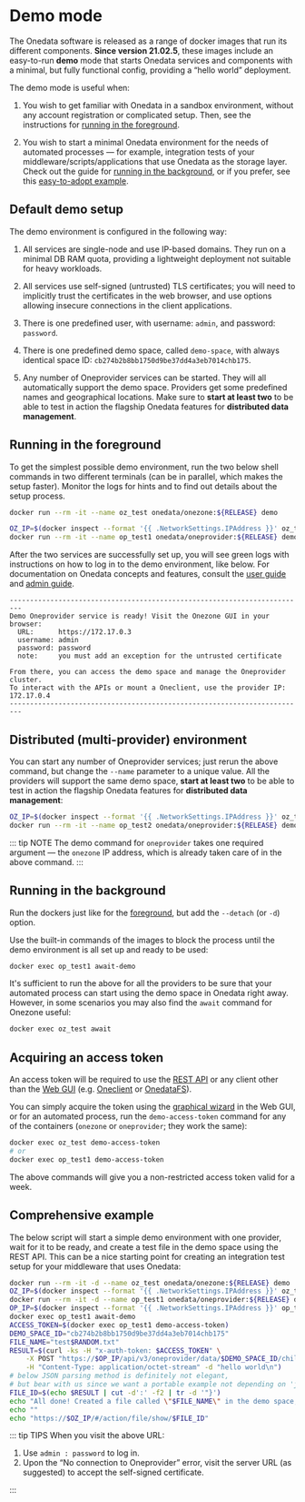 # Demo mode

<!-- TODO VFS-11848 add examples regarding oneclient, onedatafs, onedatarestfs, onedatafilerestclient -->

<!-- TODO VFS-11848 comprehensive example with OZ, OP and OC and a single await on OC -->

<!-- TODO VFS-11848 cross-references from different sections here and back 
                    (interfaces, quickstarts)
-->

<!-- TODO VFS-11766 
    Consider adding a script to packages.onedata.org, used like this:

    curl https://packages.onedata.org/demo.sh | bash -s --providers 3 --clients 3

    that would do the stuff described here and give you a nice output where to find
    the deployed services.
-->

<!-- TODO VFS-11766 link to the section about releases (when it's there) -->

The Onedata software is released as a range of docker images that run its different
components. **Since version 21.02.5**, these images include an easy-to-run **demo** mode
that starts Onedata services and components with a minimal, but fully functional config,
providing a “hello world” deployment.

The demo mode is useful when:

1. You wish to get familiar with Onedata in a sandbox environment, without any account
   registration or complicated setup. Then, see the instructions for
   [running in the foreground][].

2. You wish to start a minimal Onedata environment for the needs of automated processes —
   for example, integration tests of your middleware/scripts/applications that use Onedata
   as the storage layer. Check out the guide for [running in the background][], or if you
   prefer, see this [easy-to-adopt example][comprehensive example].

## Default demo setup

The demo environment is configured in the following way:

1. All services are single-node and use IP-based domains. They run on a minimal DB
   RAM quota, providing a lightweight deployment not suitable for heavy workloads.

2. All services use self-signed (untrusted) TLS certificates; you will need to implicitly
   trust the certificates in the web browser, and use options allowing insecure
   connections in the client applications.

3. There is one predefined user, with username: `admin`, and password: `password`.

4. There is one predefined demo space, called `demo-space`, with always identical space
   ID: `cb274b2b8bb1750d9be37dd4a3eb7014chb175`.

5. Any number of Oneprovider services can be started. They will all automatically support
   the demo space. Providers get some predefined names and geographical locations. Make
   sure to **start at least two** to be able to test in action the flagship Onedata
   features for **distributed data management**.

## Running in the foreground

To get the simplest possible demo environment, run the two below shell commands in two
different terminals (can be in parallel, which makes the setup faster). Monitor the logs
for hints and to find out details about the setup process.

```bash
docker run --rm -it --name oz_test onedata/onezone:${RELEASE} demo
```

```bash
OZ_IP=$(docker inspect --format '{{ .NetworkSettings.IPAddress }}' oz_test)
docker run --rm -it --name op_test1 onedata/oneprovider:${RELEASE} demo $OZ_IP
```

After the two services are successfully set up, you will see green logs with instructions
on how to log in to the demo environment, like below. For documentation on Onedata
concepts and features, consult the [user guide][] and [admin guide][].

```
-------------------------------------------------------------------------
Demo Oneprovider service is ready! Visit the Onezone GUI in your browser:
  URL:      https://172.17.0.3
  username: admin
  password: password
  note:     you must add an exception for the untrusted certificate

From there, you can access the demo space and manage the Oneprovider cluster.
To interact with the APIs or mount a Oneclient, use the provider IP: 172.17.0.4
-------------------------------------------------------------------------
```

## Distributed (multi-provider) environment

You can start any number of Oneprovider services; just rerun the above command, but change
the `--name` parameter to a unique value. All the providers will support the same demo
space, **start at least two** to be able to test in action the flagship Onedata features
for **distributed data management**:

```bash
OZ_IP=$(docker inspect --format '{{ .NetworkSettings.IPAddress }}' oz_test)
docker run --rm -it --name op_test2 onedata/oneprovider:${RELEASE} demo $OZ_IP
```

::: tip NOTE
The demo command for `oneprovider` takes one required argument — the `onezone` IP address,
which is already taken care of in the above command.
:::

## Running in the background

Run the dockers just like for the [foreground][running in the foreground], but add the
`--detach` (or `-d`) option.

Use the built-in commands of the images to block the process until the demo environment
is all set up and ready to be used:

```bash
docker exec op_test1 await-demo
```

It's sufficient to run the above for all the providers to be sure that your automated
process can start using the demo space in Onedata right away. However, in some scenarios
you may also find the `await` command for Onezone useful:

```bash
docker exec oz_test await
```

## Acquiring an access token

An access token will be required to use the [REST API][] or any client other than the
[Web GUI][] (e.g. [Oneclient][] or [OnedataFS][]).

You can simply acquire the token using the [graphical wizard][token via gui] in the Web
GUI, or for an automated process, run the `demo-access-token` command for any of the
containers (`onezone` or `oneprovider`; they work the same):

```bash
docker exec oz_test demo-access-token
# or
docker exec op_test1 demo-access-token
```

The above commands will give you a non-restricted access token valid for a week.

## Comprehensive example

The below script will start a simple demo environment with one provider, wait for it to be
ready, and create a test file in the demo space using the REST API. This can be a nice
starting point for creating an integration test setup for your middleware that uses
Onedata:

```bash
docker run --rm -it -d --name oz_test onedata/onezone:${RELEASE} demo
OZ_IP=$(docker inspect --format '{{ .NetworkSettings.IPAddress }}' oz_test)
docker run --rm -it -d --name op_test1 onedata/oneprovider:${RELEASE} demo $OZ_IP
OP_IP=$(docker inspect --format '{{ .NetworkSettings.IPAddress }}' op_test1)
docker exec op_test1 await-demo
ACCESS_TOKEN=$(docker exec op_test1 demo-access-token)
DEMO_SPACE_ID="cb274b2b8bb1750d9be37dd4a3eb7014chb175"
FILE_NAME="test$RANDOM.txt"
RESULT=$(curl -ks -H "x-auth-token: $ACCESS_TOKEN" \
    -X POST "https://$OP_IP/api/v3/oneprovider/data/$DEMO_SPACE_ID/children?name=$FILE_NAME" \
    -H "Content-Type: application/octet-stream" -d "hello world\n")
# below JSON parsing method is definitely not elegant, 
# but bear with us since we want a portable example not depending on 'jq'
FILE_ID=$(echo $RESULT | cut -d':' -f2 | tr -d '"}')
echo "All done! Created a file called \"$FILE_NAME\" in the demo space; view it here:"
echo ""
echo "https://$OZ_IP/#/action/file/show/$FILE_ID"
```

::: tip TIPS
When you visit the above URL:

1. Use `admin : password` to log in.
2. Upon the “No connection to Oneprovider” error, visit the server URL (as suggested) to
   accept the self-signed certificate.

:::

<!-- References -->

[running in the foreground]: #running-in-the-foreground

[running in the background]: #running-in-the-background

<!-- TODO VFS-11766 rethink the overview/quickstart approach -->

<!-- TODO VFS-11766 is it better to link to overview or quickstart? -->

[user guide]: ../user-guide/quickstart.md

[admin guide]: ../admin-guide/overview.md

[Web GUI]: ../user-guide/web-file-browser.md

[REST API]: ../user-guide/rest-api.md

[Oneclient]: ../user-guide/oneclient.md

[OnedataFS]: ../user-guide/onedatafs.md

[token via gui]: ../user-guide/tokens.md#gui-guide

[comprehensive example]: #comprehensive-example
